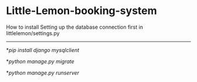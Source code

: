 # Little-Lemon-booking-system

How to install
Setting up the database connection first in littlelemon/settings.py

---

**pip install django mysqlclient*

**python manage.py migrate*

**python manage.py runserver*
